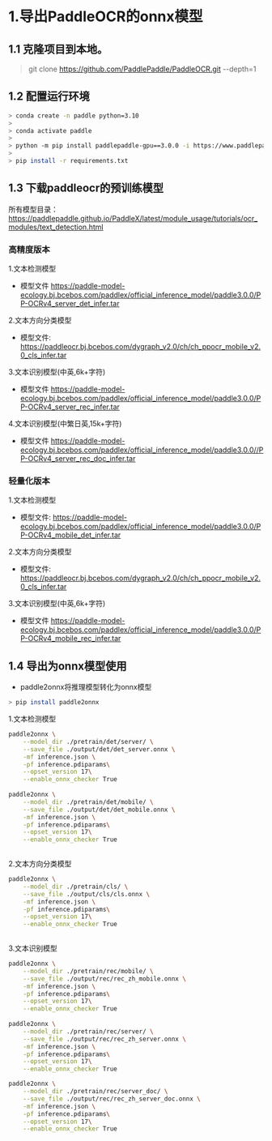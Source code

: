 
# 1.导出PaddleOCR的onnx模型

## 1.1 克隆项目到本地。

> git clone https://github.com/PaddlePaddle/PaddleOCR.git --depth=1

## 1.2 配置运行环境

```sh
> conda create -n paddle python=3.10
> 
> conda activate paddle
> 
> python -m pip install paddlepaddle-gpu==3.0.0 -i https://www.paddlepaddle.org.cn/packages/stable/cu126/
> 
> pip install -r requirements.txt
```

## 1.3 下载paddleocr的预训练模型

所有模型目录：https://paddlepaddle.github.io/PaddleX/latest/module_usage/tutorials/ocr_modules/text_detection.html

### 高精度版本
1.文本检测模型
+ 模型文件 https://paddle-model-ecology.bj.bcebos.com/paddlex/official_inference_model/paddle3.0.0/PP-OCRv4_server_det_infer.tar


2.文本方向分类模型
+ 模型文件: https://paddleocr.bj.bcebos.com/dygraph_v2.0/ch/ch_ppocr_mobile_v2.0_cls_infer.tar


3.文本识别模型(中英,6k+字符) 
+ 模型文件 https://paddle-model-ecology.bj.bcebos.com/paddlex/official_inference_model/paddle3.0.0/PP-OCRv4_server_rec_infer.tar

4.文本识别模型(中繁日英,15k+字符)
+ 模型文件 https://paddle-model-ecology.bj.bcebos.com/paddlex/official_inference_model/paddle3.0.0//PP-OCRv4_server_rec_doc_infer.tar

### 轻量化版本
1.文本检测模型
+ 模型文件: https://paddle-model-ecology.bj.bcebos.com/paddlex/official_inference_model/paddle3.0.0/PP-OCRv4_mobile_det_infer.tar

2.文本方向分类模型
+ 模型文件: https://paddleocr.bj.bcebos.com/dygraph_v2.0/ch/ch_ppocr_mobile_v2.0_cls_infer.tar

3.文本识别模型(中英,6k+字符) 
+ 模型文件 https://paddle-model-ecology.bj.bcebos.com/paddlex/official_inference_model/paddle3.0.0/PP-OCRv4_mobile_rec_infer.tar


## 1.4 导出为onnx模型使用

+ paddle2onnx将推理模型转化为onnx模型

```sh
> pip install paddle2onnx
```

1.文本检测模型
```sh
paddle2onnx \
    --model_dir ./pretrain/det/server/ \
    --save_file ./output/det/det_server.onnx \
    -mf inference.json \
    -pf inference.pdiparams\
    --opset_version 17\
    --enable_onnx_checker True
    
paddle2onnx \
    --model_dir ./pretrain/det/mobile/ \
    --save_file ./output/det/det_mobile.onnx \
    -mf inference.json \
    -pf inference.pdiparams\
    --opset_version 17\
    --enable_onnx_checker True
    
```

2.文本方向分类模型

```sh
paddle2onnx \
    --model_dir ./pretrain/cls/ \
    --save_file ./output/cls/cls.onnx \
    -mf inference.json \
    -pf inference.pdiparams\
    --opset_version 17\
    --enable_onnx_checker True
    
```

3.文本识别模型


```sh
paddle2onnx \
    --model_dir ./pretrain/rec/mobile/ \
    --save_file ./output/rec/rec_zh_mobile.onnx \
    -mf inference.json \
    -pf inference.pdiparams\
    --opset_version 17\
    --enable_onnx_checker True
    
paddle2onnx \
    --model_dir ./pretrain/rec/server/ \
    --save_file ./output/rec/rec_zh_server.onnx \
    -mf inference.json \
    -pf inference.pdiparams\
    --opset_version 17\
    --enable_onnx_checker True

paddle2onnx \
    --model_dir ./pretrain/rec/server_doc/ \
    --save_file ./output/rec/rec_zh_server_doc.onnx \
    -mf inference.json \
    -pf inference.pdiparams\
    --opset_version 17\
    --enable_onnx_checker True
    
```











